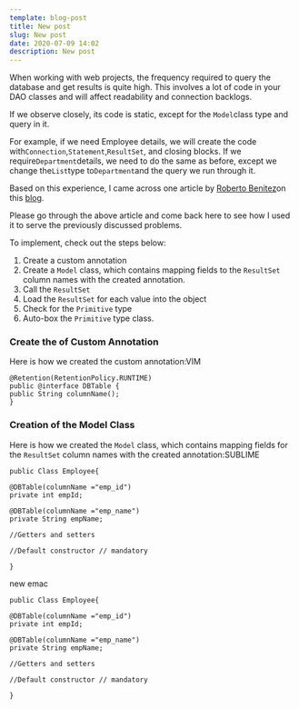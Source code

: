 ```yaml
---
template: blog-post
title: New post
slug: New post
date: 2020-07-09 14:02
description: New post
---
```

<!--StartFragment-->

When working with web projects, the frequency required to query the database and get results is quite high. This involves a lot of code in your DAO classes and will affect readability and connection backlogs.

<!--EndFragment-->

<!--StartFragment-->

If we observe closely, its code is static, except for the `Model`class type and query in it.

<!--EndFragment-->

<!--StartFragment-->

For example, if we need Employee details, we will create the code with`Connection`,`Statement`,`ResultSet`, and closing blocks. If we require`Department`details, we need to do the same as before, except we change the`List`type to`Department`and the query we run through it.

<!--EndFragment-->

<!--StartFragment-->

Based on this experience, I came across one article by [Roberto Benitez](http://baseprogramming.com/blog1/author/administrator/)on this [blog](http://baseprogramming.com/blog1/2017/08/24/automating-jdbc-crud-operations-with-reflection/).

<!--EndFragment-->

<!--StartFragment-->

Please go through the above article and come back here to see how I used it to serve the previously discussed problems.

<!--EndFragment-->

<!--StartFragment-->

To implement, check out the steps below:

1. Create a custom annotation
2. Create a `Model` class, which contains mapping fields to the `ResultSet` column names with the created annotation.
3. Call the `ResultSet`
4. Load the `ResultSet` for each value into the object
5. Check for the `Primitive` type
6. Auto-box the `Primitive` type class.

<!--EndFragment-->

<!--StartFragment-->

### **Create the of Custom Annotation**

Here is how we created the custom annotation:VIM

<!--EndFragment-->

<!--StartFragment-->

```
@Retention(RetentionPolicy.RUNTIME)
public @interface DBTable {
public String columnName();
}
```

<!--StartFragment-->

### **Creation of the Model Class**

Here is how we created the `Model` class, which contains mapping fields for the `ResultSet` column names with the created annotation:SUBLIME

```
public Class Employee{

@DBTable(columnName ="emp_id")
private int empId;

@DBTable(columnName ="emp_name")
private String empName;

//Getters and setters

//Default constructor // mandatory

}
```

<!--EndFragment-->



new emac

```
public Class Employee{

@DBTable(columnName ="emp_id")
private int empId;

@DBTable(columnName ="emp_name")
private String empName;

//Getters and setters

//Default constructor // mandatory

}
```